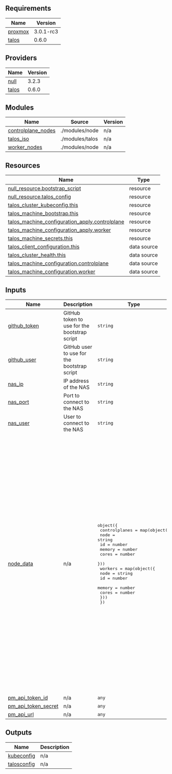 <!-- BEGIN_TF_DOCS -->
## Requirements

| Name | Version |
|------|---------|
| <a name="requirement_proxmox"></a> [proxmox](#requirement\_proxmox) | 3.0.1-rc3 |
| <a name="requirement_talos"></a> [talos](#requirement\_talos) | 0.6.0 |

## Providers

| Name | Version |
|------|---------|
| <a name="provider_null"></a> [null](#provider\_null) | 3.2.3 |
| <a name="provider_talos"></a> [talos](#provider\_talos) | 0.6.0 |

## Modules

| Name | Source | Version |
|------|--------|---------|
| <a name="module_controlplane_nodes"></a> [controlplane\_nodes](#module\_controlplane\_nodes) | ./modules/node | n/a |
| <a name="module_talos_iso"></a> [talos\_iso](#module\_talos\_iso) | ./modules/talos | n/a |
| <a name="module_worker_nodes"></a> [worker\_nodes](#module\_worker\_nodes) | ./modules/node | n/a |

## Resources

| Name | Type |
|------|------|
| [null_resource.bootstrap_script](https://registry.terraform.io/providers/hashicorp/null/latest/docs/resources/resource) | resource |
| [null_resource.talos_config](https://registry.terraform.io/providers/hashicorp/null/latest/docs/resources/resource) | resource |
| [talos_cluster_kubeconfig.this](https://registry.terraform.io/providers/siderolabs/talos/0.6.0/docs/resources/cluster_kubeconfig) | resource |
| [talos_machine_bootstrap.this](https://registry.terraform.io/providers/siderolabs/talos/0.6.0/docs/resources/machine_bootstrap) | resource |
| [talos_machine_configuration_apply.controlplane](https://registry.terraform.io/providers/siderolabs/talos/0.6.0/docs/resources/machine_configuration_apply) | resource |
| [talos_machine_configuration_apply.worker](https://registry.terraform.io/providers/siderolabs/talos/0.6.0/docs/resources/machine_configuration_apply) | resource |
| [talos_machine_secrets.this](https://registry.terraform.io/providers/siderolabs/talos/0.6.0/docs/resources/machine_secrets) | resource |
| [talos_client_configuration.this](https://registry.terraform.io/providers/siderolabs/talos/0.6.0/docs/data-sources/client_configuration) | data source |
| [talos_cluster_health.this](https://registry.terraform.io/providers/siderolabs/talos/0.6.0/docs/data-sources/cluster_health) | data source |
| [talos_machine_configuration.controlplane](https://registry.terraform.io/providers/siderolabs/talos/0.6.0/docs/data-sources/machine_configuration) | data source |
| [talos_machine_configuration.worker](https://registry.terraform.io/providers/siderolabs/talos/0.6.0/docs/data-sources/machine_configuration) | data source |

## Inputs

| Name | Description | Type | Default | Required |
|------|-------------|------|---------|:--------:|
| <a name="input_github_token"></a> [github\_token](#input\_github\_token) | GitHub token to use for the bootstrap script | `string` | n/a | yes |
| <a name="input_github_user"></a> [github\_user](#input\_github\_user) | GitHub user to use for the bootstrap script | `string` | n/a | yes |
| <a name="input_nas_ip"></a> [nas\_ip](#input\_nas\_ip) | IP address of the NAS | `string` | `"192.168.3.27"` | no |
| <a name="input_nas_port"></a> [nas\_port](#input\_nas\_port) | Port to connect to the NAS | `string` | `"2200"` | no |
| <a name="input_nas_user"></a> [nas\_user](#input\_nas\_user) | User to connect to the NAS | `string` | `"ansible"` | no |
| <a name="input_node_data"></a> [node\_data](#input\_node\_data) | n/a | <pre>object({<br/>    controlplanes = map(object({<br/>      node   = string<br/>      id     = number<br/>      memory = number<br/>      cores  = number<br/>    }))<br/>    workers = map(object({<br/>      node   = string<br/>      id     = number<br/>      memory = number<br/>      cores  = number<br/>    }))<br/>  })</pre> | <pre>{<br/>  "controlplanes": {<br/>    "192.168.3.60": {<br/>      "cores": 2,<br/>      "id": 102,<br/>      "memory": 8192,<br/>      "node": "pve01"<br/>    },<br/>    "192.168.3.63": {<br/>      "cores": 2,<br/>      "id": 201,<br/>      "memory": 8192,<br/>      "node": "pve02"<br/>    },<br/>    "192.168.3.64": {<br/>      "cores": 2,<br/>      "id": 300,<br/>      "memory": 8192,<br/>      "node": "pve03"<br/>    }<br/>  },<br/>  "workers": {<br/>    "192.168.3.61": {<br/>      "cores": 2,<br/>      "id": 103,<br/>      "memory": 16384,<br/>      "node": "pve01"<br/>    },<br/>    "192.168.3.62": {<br/>      "cores": 2,<br/>      "id": 200,<br/>      "memory": 16384,<br/>      "node": "pve02"<br/>    },<br/>    "192.168.3.65": {<br/>      "cores": 2,<br/>      "id": 301,<br/>      "memory": 16384,<br/>      "node": "pve03"<br/>    }<br/>  }<br/>}</pre> | no |
| <a name="input_pm_api_token_id"></a> [pm\_api\_token\_id](#input\_pm\_api\_token\_id) | n/a | `any` | n/a | yes |
| <a name="input_pm_api_token_secret"></a> [pm\_api\_token\_secret](#input\_pm\_api\_token\_secret) | n/a | `any` | n/a | yes |
| <a name="input_pm_api_url"></a> [pm\_api\_url](#input\_pm\_api\_url) | n/a | `any` | n/a | yes |

## Outputs

| Name | Description |
|------|-------------|
| <a name="output_kubeconfig"></a> [kubeconfig](#output\_kubeconfig) | n/a |
| <a name="output_talosconfig"></a> [talosconfig](#output\_talosconfig) | n/a |
<!-- END_TF_DOCS -->
